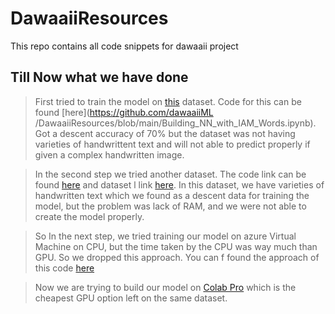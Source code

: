 # DawaaiiResources
This repo contains all code snippets for dawaaii project


## Till Now what we have done

> First tried to train the model on [this](https://www.kaggle.com/tejasreddy/iam-handwriting-top50) dataset. Code for this can be found                                      [here](https://github.com/dawaaiiML        /DawaaiiResources/blob/main/Building_NN_with_IAM_Words.ipynb). Got a descent accuracy of 70% but the dataset was not having varieties of handwrittent text and  will not able    to predict properly if given a complex handwritten image.

> In the second step we tried another dataset. The code link can be found [here](https://github.com/dawaaiiML/DawaaiiResources/blob/main/iam-dataset-preview.ipynb) and dataset l    link [here](https://www.kaggle.com/ashish2001/iam-dataset-modified). In this dataset, we have varieties of handwritten text which we found as a descent data for training the    model, but the problem was lack of RAM, and we were not able to create the model properly.

> So In the next step, we tried training our model on azure Virtual Machine on CPU, but the time taken by the CPU was way much than GPU. So we dropped this approach. You can f     found the approach of this code [here](https://github.com/dawaaiiML/DawaaiiResources/blob/main/v1.html)

> Now we are trying to build our model on [Colab Pro](https://colab.research.google.com/signup) which is the cheapest GPU option left on the same dataset.
